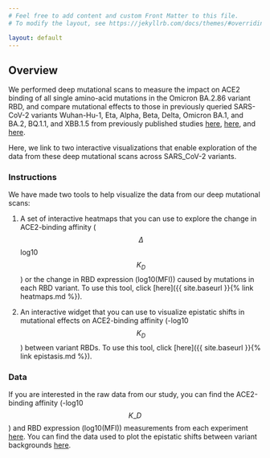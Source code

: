 ```yaml
---
# Feel free to add content and custom Front Matter to this file.
# To modify the layout, see https://jekyllrb.com/docs/themes/#overriding-theme-defaults

layout: default
---
```


## Overview 

We performed deep mutational scans to measure the impact on ACE2 binding of all single amino-acid mutations in the Omicron BA.2.86 variant RBD, and compare mutational effects to those in previously queried SARS-CoV-2 variants Wuhan-Hu-1, Eta, Alpha, Beta, Delta, Omicron BA.1, and BA.2, BQ.1.1, and XBB.1.5 from previously published studies [here](https://www.science.org/doi/10.1126/science.abo7896), [here](https://journals.plos.org/plospathogens/article?id=10.1371/journal.ppat.1010951), and [here](https://journals.plos.org/plospathogens/article?id=10.1371/journal.ppat.1011901).

Here, we link to two interactive visualizations that enable exploration of the data from these deep mutational scans across SARS_CoV-2 variants.


### Instructions 

We have made two tools to help visualize the data from our deep mutational scans:

1. A set of interactive heatmaps that you can use to explore the change in ACE2-binding affinity ($$\Delta$$log10 $$K_D$$) or the change in RBD expression (log10(MFI)) caused by mutations in each RBD variant. To use this tool, click [here]({{ site.baseurl }}{% link heatmaps.md %}).

2. An interactive widget that you can use to visualize epistatic shifts in mutational effects on ACE2-binding affinity (-log10 $$K_D$$) between variant RBDs. To use this tool, click [here]({{ site.baseurl }}{% link epistasis.md %}).  

### Data

If you are interested in the raw data from our study, you can find the ACE2-binding affinity (-log10 $$K\_D$$) and RBD expression (log10(MFI)) measurements from each experiment [here](https://github.com/tstarrlab/SARS-CoV-2-RBD_DMS_Omicron-EG5-FLip-BA286/blob/main/results/final_variant_scores/final_variant_scores.csv). You can find the data used to plot the epistatic shifts between variant backgrounds [here](https://github.com/tstarrlab/SARS-CoV-2-RBD_DMS_Omicron-EG5-FLip-BA286/blob/main/results/epistatic_shifts/JSD_by_target.csv).
